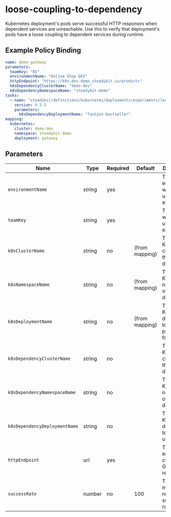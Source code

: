 # loose-coupling-to-dependency

Kubernetes deployment's pods serve successful HTTP responses when dependent services are unreachable.
Use this to verify that deployment's pods have a loose coupling to dependent services during runtime.

## Example Policy Binding

```yaml
name: demo-gateway
parameters:
  teamKey: "BS"
  environmentName: "Online Shop DEV"
  httpEndpoint: "https://k8s-dev.demo.steadybit.io/products"
  k8sDependencyClusterName: "demo-dev"
  k8sDependencyNamespaceName: "steadybit-demo"
tasks:
  - name: "steadybit/definitions/kubernetes/deployments/experiments/loose-coupling-to-dependency"
    version: 0.5.5
    parameters:
      k8sDependencyDeploymentName: "fashion-bestseller"
mapping:
  kubernetes:
    cluster: demo-dev
    namespace: steadybit-demo
    deployment: gateway
```

## Parameters

| Name                          | Type   | Required | Default        | Description                                          |
|-------------------------------|--------|----------|----------------|------------------------------------------------------|
| `environmentName`             | string | yes      |                | The environment which is used for the experiment     |
| `teamKey`                     | string | yes      |                | The team which is used for the experiment            |
| `k8sClusterName`              | string | no       | (from mapping) | The Kubernetes cluster of the deployment             |
| `k8sNamespaceName`            | string | no       | (from mapping) | The Kubernetes namespace of the deployment           |
| `k8sDeploymentName`           | string | no       | (from mapping) | The Kubernetes deployment to watch the pod count for |
| `k8sDependencyClusterName`    | string | no       |                | The Kubernetes cluster of the deployment             |
| `k8sDependencyNamespaceName`  | string | no       |                | The Kubernetes namespace of the deployment           |
| `k8sDependencyDeploymentName` | string | no       |                | The Kubernetes deployment to make unreachable        |
| `httpEndpoint`                | url    | yes      |                | The HTTP endpoint to check using GET requests        |
| `successRate`                 | number | no       | 100            | The minimum required success rate.                   |